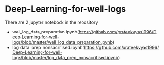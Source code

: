 # Deep-Learning-for-well-logs

There are 2 jupyter notebook in the repository
* well_log_data_preparation.ipynb(https://github.com/prateekvyas1996/Deep-Learning-for-well-logs/blob/master/well_log_data_preparation.ipynb)
* log_data_prep_nonsacrifised.ipynb(https://github.com/prateekvyas1996/Deep-Learning-for-well-logs/blob/master/log_data_prep_nonsacrifised.ipynb)

